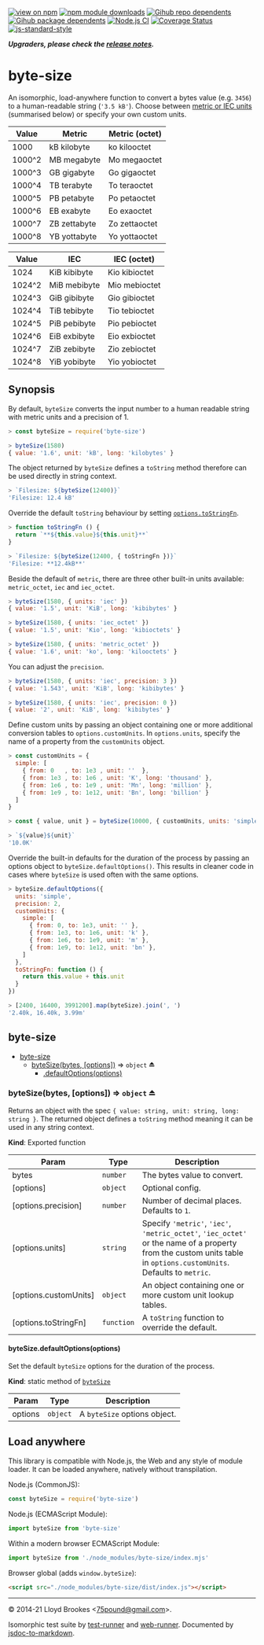 [![view on npm](https://badgen.net/npm/v/byte-size)](https://www.npmjs.org/package/byte-size)
[![npm module downloads](https://badgen.net/npm/dt/byte-size)](https://www.npmjs.org/package/byte-size)
[![Gihub repo dependents](https://badgen.net/github/dependents-repo/75lb/byte-size)](https://github.com/75lb/byte-size/network/dependents?dependent_type=REPOSITORY)
[![Gihub package dependents](https://badgen.net/github/dependents-pkg/75lb/byte-size)](https://github.com/75lb/byte-size/network/dependents?dependent_type=PACKAGE)
[![Node.js CI](https://github.com/75lb/byte-size/actions/workflows/node.js.yml/badge.svg)](https://github.com/75lb/byte-size/actions/workflows/node.js.yml)
[![Coverage Status](https://coveralls.io/repos/github/75lb/byte-size/badge.svg)](https://coveralls.io/github/75lb/byte-size)
[![js-standard-style](https://img.shields.io/badge/code%20style-standard-brightgreen.svg)](https://github.com/feross/standard)

***Upgraders, please check the [release notes](https://github.com/75lb/byte-size/releases).***

# byte-size

An isomorphic, load-anywhere function to convert a bytes value (e.g. `3456`) to a human-readable string (`'3.5 kB'`). Choose between [metric or IEC units](https://en.wikipedia.org/wiki/Gigabyte) (summarised below) or specify your own custom units.

Value  | Metric        | Metric (octet) |
-----  | ------------- | -------------- |
1000   | kB  kilobyte  | ko  kilooctet  |
1000^2 | MB  megabyte  | Mo  megaoctet  |
1000^3 | GB  gigabyte  | Go  gigaoctet  |
1000^4 | TB  terabyte  | To  teraoctet  |
1000^5 | PB  petabyte  | Po  petaoctet  |
1000^6 | EB  exabyte   | Eo  exaoctet   |
1000^7 | ZB  zettabyte | Zo  zettaoctet |
1000^8 | YB  yottabyte | Yo  yottaoctet |

Value  | IEC          | IEC (octet)   |
------ | ------------ | ------------- |
1024   | KiB kibibyte | Kio kibioctet |
1024^2 | MiB mebibyte | Mio mebioctet |
1024^3 | GiB gibibyte | Gio gibioctet |
1024^4 | TiB tebibyte | Tio tebioctet |
1024^5 | PiB pebibyte | Pio pebioctet |
1024^6 | EiB exbibyte | Eio exbioctet |
1024^7 | ZiB zebibyte | Zio zebioctet |
1024^8 | YiB yobibyte | Yio yobioctet |

## Synopsis

By default, `byteSize` converts the input number to a human readable string with metric units and a precision of 1.

```js
> const byteSize = require('byte-size')

> byteSize(1580)
{ value: '1.6', unit: 'kB', long: 'kilobytes' }
```

The object returned by `byteSize` defines a `toString` method therefore can be used directly in string context.

```js
> `Filesize: ${byteSize(12400)}`
'Filesize: 12.4 kB'
```

Override the default `toString` behaviour by setting [`options.toStringFn`](#bytesizebytes-options--object-).

```js
> function toStringFn () {
  return `**${this.value}${this.unit}**`
}

> `Filesize: ${byteSize(12400, { toStringFn })}`
'Filesize: **12.4kB**'
```

Beside the default of `metric`, there are three other built-in units available: `metric_octet`, `iec` and `iec_octet`.

```js
> byteSize(1580, { units: 'iec' })
{ value: '1.5', unit: 'KiB', long: 'kibibytes' }

> byteSize(1580, { units: 'iec_octet' })
{ value: '1.5', unit: 'Kio', long: 'kibioctets' }

> byteSize(1580, { units: 'metric_octet' })
{ value: '1.6', unit: 'ko', long: 'kilooctets' }
```

You can adjust the `precision`.

```js
> byteSize(1580, { units: 'iec', precision: 3 })
{ value: '1.543', unit: 'KiB', long: 'kibibytes' }

> byteSize(1580, { units: 'iec', precision: 0 })
{ value: '2', unit: 'KiB', long: 'kibibytes' }
```

Define custom units by passing an object containing one or more additional conversion tables to `options.customUnits`. In `options.units`, specify the name of a property from the `customUnits` object.

```js
> const customUnits = {
  simple: [
    { from: 0   , to: 1e3 , unit: ''  },
    { from: 1e3 , to: 1e6 , unit: 'K', long: 'thousand' },
    { from: 1e6 , to: 1e9 , unit: 'Mn', long: 'million' },
    { from: 1e9 , to: 1e12, unit: 'Bn', long: 'billion' }
  ]
}

> const { value, unit } = byteSize(10000, { customUnits, units: 'simple' })

> `${value}${unit}`
'10.0K'
```

Override the built-in defaults for the duration of the process by passing an options object to `byteSize.defaultOptions()`. This results in cleaner code in cases where `byteSize` is used often with the same options.

```js
> byteSize.defaultOptions({
  units: 'simple',
  precision: 2,
  customUnits: {
    simple: [
      { from: 0, to: 1e3, unit: '' },
      { from: 1e3, to: 1e6, unit: 'k' },
      { from: 1e6, to: 1e9, unit: 'm' },
      { from: 1e9, to: 1e12, unit: 'bn' },
    ]
  },
  toStringFn: function () {
    return this.value + this.unit
  }
})

> [2400, 16400, 3991200].map(byteSize).join(', ')
'2.40k, 16.40k, 3.99m'
```

<a name="module_byte-size"></a>

## byte-size

* [byte-size](#module_byte-size)
    * [byteSize(bytes, [options])](#exp_module_byte-size--byteSize) ⇒ <code>object</code> ⏏
        * [.defaultOptions(options)](#module_byte-size--byteSize.defaultOptions)

<a name="exp_module_byte-size--byteSize"></a>

### byteSize(bytes, [options]) ⇒ <code>object</code> ⏏
Returns an object with the spec `{ value: string, unit: string, long: string }`. The returned object defines a `toString` method meaning it can be used in any string context.

**Kind**: Exported function  

| Param | Type | Description |
| --- | --- | --- |
| bytes | <code>number</code> | The bytes value to convert. |
| [options] | <code>object</code> | Optional config. |
| [options.precision] | <code>number</code> | Number of decimal places. Defaults to `1`. |
| [options.units] | <code>string</code> | Specify `'metric'`, `'iec'`, `'metric_octet'`, `'iec_octet'` or the name of a property from the custom units table in `options.customUnits`. Defaults to `metric`. |
| [options.customUnits] | <code>object</code> | An object containing one or more custom unit lookup tables. |
| [options.toStringFn] | <code>function</code> | A `toString` function to override the default. |

<a name="module_byte-size--byteSize.defaultOptions"></a>

#### byteSize.defaultOptions(options)
Set the default `byteSize` options for the duration of the process.

**Kind**: static method of [<code>byteSize</code>](#exp_module_byte-size--byteSize)  

| Param | Type | Description |
| --- | --- | --- |
| options | <code>object</code> | A `byteSize` options object. |


## Load anywhere

This library is compatible with Node.js, the Web and any style of module loader. It can be loaded anywhere, natively without transpilation.

Node.js (CommonJS):

```js
const byteSize = require('byte-size')
```

Node.js (ECMAScript Module):

```js
import byteSize from 'byte-size'
```

Within a modern browser ECMAScript Module:

```js
import byteSize from './node_modules/byte-size/index.mjs'
```

Browser global (adds `window.byteSize`):

```html
<script src="./node_modules/byte-size/dist/index.js"></script>
```

* * *

&copy; 2014-21 Lloyd Brookes \<75pound@gmail.com\>.

Isomorphic test suite by [test-runner](https://github.com/test-runner-js/test-runner) and [web-runner](https://github.com/test-runner-js/web-runner). Documented by [jsdoc-to-markdown](https://github.com/jsdoc2md/jsdoc-to-markdown).
